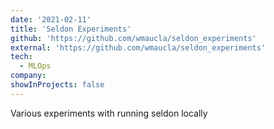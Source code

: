 ```yaml
---
date: '2021-02-11'
title: 'Seldon Experiments'
github: 'https://github.com/wmaucla/seldon_experiments'
external: 'https://github.com/wmaucla/seldon_experiments'
tech:
  - MLOps
company:
showInProjects: false
---
```


Various experiments with running seldon locally
